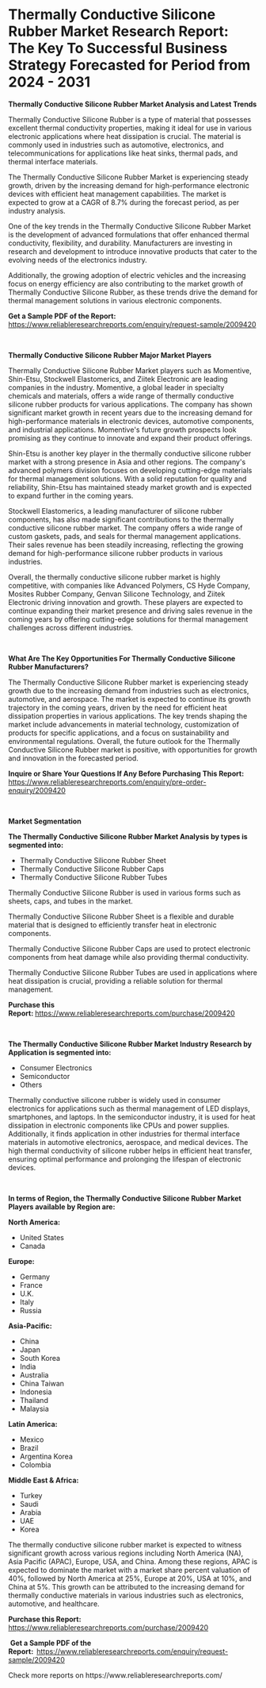 <p><h1>Thermally Conductive Silicone Rubber Market Research Report: The Key To Successful Business Strategy Forecasted for Period from 2024 - 2031</h1></p><p><strong>Thermally Conductive Silicone Rubber Market Analysis and Latest Trends</strong></p>
<p><p>Thermally Conductive Silicone Rubber is a type of material that possesses excellent thermal conductivity properties, making it ideal for use in various electronic applications where heat dissipation is crucial. The material is commonly used in industries such as automotive, electronics, and telecommunications for applications like heat sinks, thermal pads, and thermal interface materials.</p><p>The Thermally Conductive Silicone Rubber Market is experiencing steady growth, driven by the increasing demand for high-performance electronic devices with efficient heat management capabilities. The market is expected to grow at a CAGR of 8.7% during the forecast period, as per industry analysis.</p><p>One of the key trends in the Thermally Conductive Silicone Rubber Market is the development of advanced formulations that offer enhanced thermal conductivity, flexibility, and durability. Manufacturers are investing in research and development to introduce innovative products that cater to the evolving needs of the electronics industry.</p><p>Additionally, the growing adoption of electric vehicles and the increasing focus on energy efficiency are also contributing to the market growth of Thermally Conductive Silicone Rubber, as these trends drive the demand for thermal management solutions in various electronic components.</p></p>
<p><strong>Get a Sample PDF of the Report:&nbsp;</strong> <a href="https://www.reliableresearchreports.com/enquiry/request-sample/2009420">https://www.reliableresearchreports.com/enquiry/request-sample/2009420</a></p>
<p>&nbsp;</p>
<p><strong>Thermally Conductive Silicone Rubber Major Market Players</strong></p>
<p><p>Thermally Conductive Silicone Rubber Market players such as Momentive, Shin-Etsu, Stockwell Elastomerics, and Ziitek Electronic are leading companies in the industry. Momentive, a global leader in specialty chemicals and materials, offers a wide range of thermally conductive silicone rubber products for various applications. The company has shown significant market growth in recent years due to the increasing demand for high-performance materials in electronic devices, automotive components, and industrial applications. Momentive's future growth prospects look promising as they continue to innovate and expand their product offerings.</p><p>Shin-Etsu is another key player in the thermally conductive silicone rubber market with a strong presence in Asia and other regions. The company's advanced polymers division focuses on developing cutting-edge materials for thermal management solutions. With a solid reputation for quality and reliability, Shin-Etsu has maintained steady market growth and is expected to expand further in the coming years.</p><p>Stockwell Elastomerics, a leading manufacturer of silicone rubber components, has also made significant contributions to the thermally conductive silicone rubber market. The company offers a wide range of custom gaskets, pads, and seals for thermal management applications. Their sales revenue has been steadily increasing, reflecting the growing demand for high-performance silicone rubber products in various industries.</p><p>Overall, the thermally conductive silicone rubber market is highly competitive, with companies like Advanced Polymers, CS Hyde Company, Mosites Rubber Company, Genvan Silicone Technology, and Ziitek Electronic driving innovation and growth. These players are expected to continue expanding their market presence and driving sales revenue in the coming years by offering cutting-edge solutions for thermal management challenges across different industries.</p></p>
<p>&nbsp;</p>
<p><strong>What Are The Key Opportunities For Thermally Conductive Silicone Rubber Manufacturers?</strong></p>
<p><p>The Thermally Conductive Silicone Rubber market is experiencing steady growth due to the increasing demand from industries such as electronics, automotive, and aerospace. The market is expected to continue its growth trajectory in the coming years, driven by the need for efficient heat dissipation properties in various applications. The key trends shaping the market include advancements in material technology, customization of products for specific applications, and a focus on sustainability and environmental regulations. Overall, the future outlook for the Thermally Conductive Silicone Rubber market is positive, with opportunities for growth and innovation in the forecasted period.</p></p>
<p><strong>Inquire or Share Your Questions If Any Before Purchasing This Report:</strong> <a href="https://www.reliableresearchreports.com/enquiry/pre-order-enquiry/2009420">https://www.reliableresearchreports.com/enquiry/pre-order-enquiry/2009420</a></p>
<p>&nbsp;</p>
<p><strong>Market Segmentation</strong></p>
<p><strong>The Thermally Conductive Silicone Rubber Market Analysis by types is segmented into:</strong></p>
<p><ul><li>Thermally Conductive Silicone Rubber Sheet</li><li>Thermally Conductive Silicone Rubber Caps</li><li>Thermally Conductive Silicone Rubber Tubes</li></ul></p>
<p><p>Thermally Conductive Silicone Rubber is used in various forms such as sheets, caps, and tubes in the market. </p><p>Thermally Conductive Silicone Rubber Sheet is a flexible and durable material that is designed to efficiently transfer heat in electronic components.</p><p> </p><p>Thermally Conductive Silicone Rubber Caps are used to protect electronic components from heat damage while also providing thermal conductivity.</p><p>Thermally Conductive Silicone Rubber Tubes are used in applications where heat dissipation is crucial, providing a reliable solution for thermal management.</p></p>
<p><strong>Purchase this Report:&nbsp;</strong><a href="https://www.reliableresearchreports.com/purchase/2009420">https://www.reliableresearchreports.com/purchase/2009420</a></p>
<p>&nbsp;</p>
<p><strong>The Thermally Conductive Silicone Rubber Market Industry Research by Application is segmented into:</strong></p>
<p><ul><li>Consumer Electronics</li><li>Semiconductor</li><li>Others</li></ul></p>
<p><p>Thermally conductive silicone rubber is widely used in consumer electronics for applications such as thermal management of LED displays, smartphones, and laptops. In the semiconductor industry, it is used for heat dissipation in electronic components like CPUs and power supplies. Additionally, it finds application in other industries for thermal interface materials in automotive electronics, aerospace, and medical devices. The high thermal conductivity of silicone rubber helps in efficient heat transfer, ensuring optimal performance and prolonging the lifespan of electronic devices.</p></p>
<p>&nbsp;</p>
<p><strong>In terms of Region, the Thermally Conductive Silicone Rubber Market Players available by Region are:</strong></p>
<p>
    <p> <strong> North America: </strong>
        <ul>
            <li>United States</li>
            <li>Canada</li>
        </ul>
        </p> 
    <p> <strong> Europe: </strong>
        <ul>
            <li>Germany</li>
            <li>France</li>
            <li>U.K.</li>
            <li>Italy</li>
            <li>Russia</li>
        </ul>
        </p> 
    <p> <strong> Asia-Pacific: </strong>
        <ul>
            <li>China</li>
            <li>Japan</li>
            <li>South Korea</li>
            <li>India</li>
            <li>Australia</li>
            <li>China Taiwan</li>
            <li>Indonesia</li>
            <li>Thailand</li>
            <li>Malaysia</li>
        </ul>
        </p> 
    <p> <strong> Latin America: </strong>
        <ul>
            <li>Mexico</li>
            <li>Brazil</li>
            <li>Argentina Korea</li>
            <li>Colombia</li>
        </ul>
        </p> 
    <p> <strong> Middle East & Africa: </strong>
        <ul>
            <li>Turkey</li>
            <li>Saudi</li>
            <li>Arabia</li>
            <li>UAE</li>
            <li>Korea</li>
        </ul>
    </p>
    </p>
<p><p>The thermally conductive silicone rubber market is expected to witness significant growth across various regions including North America (NA), Asia Pacific (APAC), Europe, USA, and China. Among these regions, APAC is expected to dominate the market with a market share percent valuation of 40%, followed by North America at 25%, Europe at 20%, USA at 10%, and China at 5%. This growth can be attributed to the increasing demand for thermally conductive materials in various industries such as electronics, automotive, and healthcare.</p></p>
<p><strong>Purchase this Report: </strong><a href="https://www.reliableresearchreports.com/purchase/2009420">https://www.reliableresearchreports.com/purchase/2009420</a></p>
<p>&nbsp;<strong>Get a Sample PDF of the Report:&nbsp;&nbsp;</strong><a href="https://www.reliableresearchreports.com/enquiry/request-sample/2009420">https://www.reliableresearchreports.com/enquiry/request-sample/2009420</a></p>
<p><strong></strong></p>
<p>Check more reports on https://www.reliableresearchreports.com/</p>